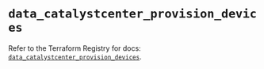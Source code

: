 # `data_catalystcenter_provision_devices`

Refer to the Terraform Registry for docs: [`data_catalystcenter_provision_devices`](https://registry.terraform.io/providers/ciscodevnet/catalystcenter/0.4.0/docs/data-sources/provision_devices).
